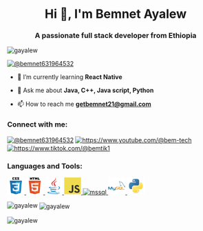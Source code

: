 <h1 align="center">Hi 👋, I'm Bemnet Ayalew</h1>
<h3 align="center">A passionate full stack developer from Ethiopia</h3>

<p align="left"> <img src="https://komarev.com/ghpvc/?username=gayalew&label=Profile%20views&color=0e75b6&style=flat" alt="gayalew" /> </p>

<p align="left"> <a href="https://twitter.com/@bemnet631964532" target="blank"><img src="https://img.shields.io/twitter/follow/@bemnet631964532?logo=twitter&style=for-the-badge" alt="@bemnet631964532" /></a> </p>

- 🌱 I’m currently learning **React Native**

- 💬 Ask me about **Java, C++, Java script, Python**

- 📫 How to reach me **getbemnet21@gmail.com**

<h3 align="left">Connect with me:</h3>
<p align="left">
<a href="https://twitter.com/@bemnet631964532" target="blank"><img align="center" src="https://raw.githubusercontent.com/rahuldkjain/github-profile-readme-generator/master/src/images/icons/Social/twitter.svg" alt="@bemnet631964532" height="30" width="40" /></a>
<a href="https://www.youtube.com/c/https://www.youtube.com/@bem-tech" target="blank"><img align="center" src="https://raw.githubusercontent.com/rahuldkjain/github-profile-readme-generator/master/src/images/icons/Social/youtube.svg" alt="https://www.youtube.com/@bem-tech" height="30" width="40" /></a>
<a href="https://www.tiktok.com/@bemtik1" target="blank"><img align="center" src="[https://raw.githubusercontent.com/rahuldkjain/github-profile-readme-generator/master/src/images/icons/Social/tiktok.svg](https://www.google.com/imgres?q=tiktok%20image&imgurl=https%3A%2F%2Fwww.rit.edu%2Fsites%2Frit.edu%2Ffiles%2Fcampaigns%2Fumag%2Ftiktok%2Ftiktok-logo-header.png&imgrefurl=https%3A%2F%2Fwww.rit.edu%2Fnews%2Ftiktok&docid=cbh-SfHLCUD2eM&tbnid=3hJsCo3oBLk6SM&vet=12ahUKEwj7uZOPk6SJAxXZU6QEHcngOWMQM3oECH8QAA..i&w=750&h=847&hcb=2&ved=2ahUKEwj7uZOPk6SJAxXZU6QEHcngOWMQM3oECH8QAA)" alt="https://www.tiktok.com/@bemtik1" height="30" width="40" /></a>
</p>

<h3 align="left">Languages and Tools:</h3>
<p align="left"> <a href="https://www.w3schools.com/css/" target="_blank" rel="noreferrer"> <img src="https://raw.githubusercontent.com/devicons/devicon/master/icons/css3/css3-original-wordmark.svg" alt="css3" width="40" height="40"/> </a> <a href="https://www.w3.org/html/" target="_blank" rel="noreferrer"> <img src="https://raw.githubusercontent.com/devicons/devicon/master/icons/html5/html5-original-wordmark.svg" alt="html5" width="40" height="40"/> </a> <a href="https://www.java.com" target="_blank" rel="noreferrer"> <img src="https://raw.githubusercontent.com/devicons/devicon/master/icons/java/java-original.svg" alt="java" width="40" height="40"/> </a> <a href="https://developer.mozilla.org/en-US/docs/Web/JavaScript" target="_blank" rel="noreferrer"> <img src="https://raw.githubusercontent.com/devicons/devicon/master/icons/javascript/javascript-original.svg" alt="javascript" width="40" height="40"/> </a> <a href="https://www.microsoft.com/en-us/sql-server" target="_blank" rel="noreferrer"> <img src="https://www.svgrepo.com/show/303229/microsoft-sql-server-logo.svg" alt="mssql" width="40" height="40"/> </a> <a href="https://www.mysql.com/" target="_blank" rel="noreferrer"> <img src="https://raw.githubusercontent.com/devicons/devicon/master/icons/mysql/mysql-original-wordmark.svg" alt="mysql" width="40" height="40"/> </a> <a href="https://www.python.org" target="_blank" rel="noreferrer"> <img src="https://raw.githubusercontent.com/devicons/devicon/master/icons/python/python-original.svg" alt="python" width="40" height="40"/> </a> </p>

<p><img align="left" src="https://github-readme-stats.vercel.app/api/top-langs?username=gayalew&show_icons=true&locale=en&layout=compact" alt="gayalew" /></p>

<p>&nbsp;<img align="center" src="https://github-readme-stats.vercel.app/api?username=gayalew&show_icons=true&locale=en" alt="gayalew" /></p>

<p><img align="center" src="https://github-readme-streak-stats.herokuapp.com/?user=gayalew&" alt="gayalew" /></p>

